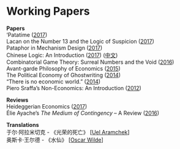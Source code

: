 # Working Papers

<b>Papers</b>
<br>‘Patatime (<a href="https://github.com/gjoncas/Working-Papers/blob/master/patatime.pdf">2017</a>)
<br>Lacan on the Number 13 and the Logic of Suspicion (<a href="https://github.com/gjoncas/Working-Papers/blob/master/thirteen.pdf">2017</a>)
<br>Pataphor in Mechanism Design (<a href="https://github.com/gjoncas/Working-Papers/blob/master/pataphor.pdf">2017</a>)
<br>Chinese Logic: An Introduction (<a href="https://github.com/gjoncas/Working-Papers/blob/master/chinese%20logic.pdf">2017</a>) (<a href="https://github.com/gjoncas/Working-Papers/blob/master/%E4%B8%AD%E5%9B%BD%E9%80%BB%E8%BE%91.pdf">中文</a>)
<br>Combinatorial Game Theory: Surreal Numbers and the Void (<a href="https://github.com/gjoncas/Working-Papers/blob/master/combinatorial%20games.pdf">2016</a>)
<br>Avant-garde Philosophy of Economics (<a href="https://github.com/gjoncas/Working-Papers/blob/master/avant-garde.pdf">2015</a>)
<br>The Political Economy of Ghostwriting (<a href="https://github.com/gjoncas/Working-Papers/blob/master/ghostwriting.pdf">2014</a>)
<br>“There is no economic world.” (<a href="https://github.com/gjoncas/Working-Papers/blob/master/no%20economic%20world.pdf">2014</a>)
<br>Piero Sraffa’s Non-Economics: An Introduction (<a href="https://github.com/gjoncas/Working-Papers/blob/master/sraffa.pdf">2012</a>)

<b>Reviews</b>
<br>Heideggerian Economics (<a href="https://github.com/gjoncas/Working-Papers/blob/master/heidegger.pdf">2017</a>)
<br>Élie Ayache’s <em>The Medium of Contingency</em> – A Review (<a href="https://github.com/gjoncas/Working-Papers/blob/master/ayache%20review.pdf">2016</a>)

<b>Translations</b>
<br>于尔·阿拉米切克 - 《光荣的死亡</a>》 [<a href="https://github.com/gjoncas/Working-Papers/blob/master/%E5%85%89%E8%8D%A3%E7%9A%84%E6%AD%BB%E4%BA%A1.pdf">Uel Aramchek</a>]
<br>奥斯卡·王尔德 - 《水仙》 [<a href="https://github.com/gjoncas/Working-Papers/blob/master/%E6%B0%B4%E4%BB%99.pdf">Oscar Wilde</a>]

